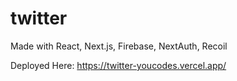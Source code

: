 # twitter
Made with React, Next.js, Firebase, NextAuth, Recoil

Deployed Here:
https://twitter-youcodes.vercel.app/
